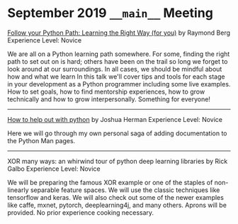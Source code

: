 # September 2019 `__main__` Meeting

[Follow your Python Path: Learning the Right Way (for you)](raymond-berg--follow-your-python-path.pdf)
by Raymond Berg
Experience Level: Novice

We are all on a Python learning path somewhere. For some, finding the right path to set out on is hard; others have been on the trail so long we forget to look around at our surroundings. In all cases, we should be mindful about how and what we learn In this talk we'll cover tips and tools for each stage in your development as a Python programmer including some live examples. How to set goals, how to find mentorship experiences, how to grow technically and how to grow interpersonally. Something for everyone!

---

[How to help out with python](joshua-herman--how-to-help-out-with-python.pdf)
by Joshua Herman
Experience Level: Novice

Here we will go through my own personal saga of adding documentation to the Python Man pages.

---

XOR many ways: an whirwind tour of python deep learning libraries
by Rick Galbo
Experience Level: Novice

We will be preparing the famous XOR example or one of the staples of non-linearly separable feature spaces. We will use the classic techniques like tensorflow and keras. We will also check out some of the newer examples like caffe, mxnet, pytorch, deeplearning4j, and many others. Aprons will be provided. No prior experience cooking necessary.
